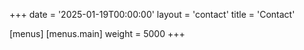 +++
date = '2025-01-19T00:00:00'
layout = 'contact'
title = 'Contact'

[menus]
  [menus.main]
    weight = 5000
+++

